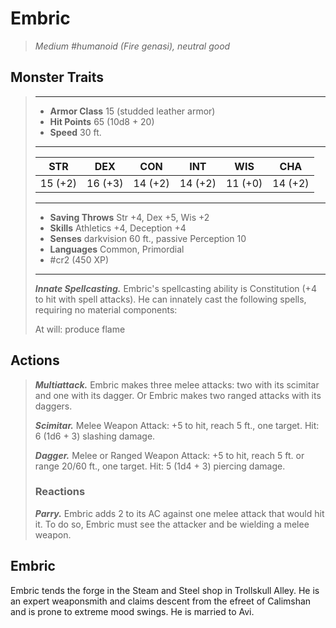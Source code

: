 # Embric
>*Medium #humanoid (Fire genasi), neutral good*
## Monster Traits
>___
>- **Armor Class** 15 (studded leather armor)
>- **Hit Points** 65 (10d8 + 20)
>- **Speed** 30 ft.
>___
>|STR|DEX|CON|INT|WIS|CHA|
>|:---:|:---:|:---:|:---:|:---:|:---:|
>|15 (+2)|16 (+3)|14 (+2)|14 (+2)|11 (+0)|14 (+2)|
>___
>- **Saving Throws** Str +4, Dex +5, Wis +2
>- **Skills** Athletics +4, Deception +4
>- **Senses** darkvision 60 ft., passive Perception 10
>- **Languages** Common, Primordial
>- #cr2 (450 XP)
>___
>***Innate Spellcasting.*** Embric's spellcasting ability is Constitution (+4 to hit with spell attacks). He can innately cast the following spells, requiring no material components:  
>
>At will: produce flame  
>
## Actions
>***Multiattack.*** Embric makes three melee attacks: two with its scimitar and one with its dagger. Or Embric makes two ranged attacks with its daggers.  
>
>***Scimitar.*** Melee Weapon Attack: +5 to hit, reach 5 ft., one target. Hit: 6 (1d6 + 3) slashing damage.  
>
>***Dagger.*** Melee  or Ranged Weapon Attack: +5 to hit, reach 5 ft. or range 20/60 ft., one target. Hit: 5 (1d4 + 3) piercing damage.  
>
>### Reactions
>***Parry.*** Embric adds 2 to its AC against one melee attack that would hit it. To do so, Embric must see the attacker and be wielding a melee weapon.
## Embric
Embric tends the forge in the Steam and Steel shop in Trollskull Alley. He is an expert weaponsmith and claims descent from the efreet of Calimshan and is prone to extreme mood swings. He is married to Avi.